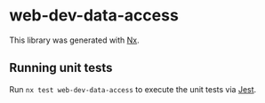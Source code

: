 # web-dev-data-access

This library was generated with [Nx](https://nx.dev).

## Running unit tests

Run `nx test web-dev-data-access` to execute the unit tests via [Jest](https://jestjs.io).
